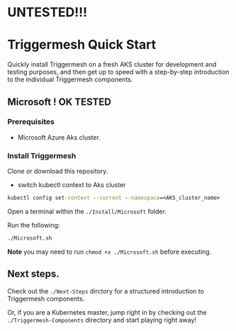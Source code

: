 # UNTESTED!!!
# Triggermesh Quick Start

Quickly install Triggermesh on a fresh AKS cluster for development and testing purposes, and then get up to speed with a step-by-step introduction to the individual Triggermesh components.



## Microsoft !  OK TESTED
### Prerequisites

- Microsoft Azure Aks cluster.

### Install Triggermesh
Clone or download this repository.

- switch kubectl context to Aks cluster
```cmd
kubectl config set-context --current --namespace=<AKS_cluster_name>
```

Open a terminal within the `./Install/Microsoft` folder.

Run the following:
```cmd
./Microsoft.sh
```

**Note** you may need to run `chmod +x ./Microsoft.sh` before executing.

## Next steps.

Check out the `./Next-Steps` dirctory for a structured introduction to Triggermesh components.

Or, if you are a Kubernetes master, jump right in by checking out the `./Triggermesh-Components` directory and start playing right away!
